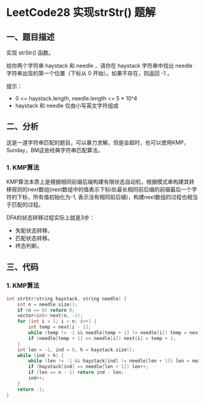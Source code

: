 # LeetCode28 实现strStr() 题解

## 一、题目描述

实现 strStr() 函数。

给你两个字符串 haystack 和 needle ，请你在 haystack 字符串中找出 needle 字符串出现的第一个位置（下标从 0 开始）。如果不存在，则返回  -1 。

提示：

+ 0 <= haystack.length, needle.length <= 5 * 10^4
+ haystack 和 needle 仅由小写英文字符组成



## 二、分析

这是一道字符串匹配的题目，可以暴力求解，但是会超时，也可以使用KMP，Sunday，BM这些经典字符串匹配算法。

### 1. KMP算法

KMP算法本质上是根据相同前缀后缀构建有限状态自动机，根据模式串构建其转移规则的next数组(next数组中的值表示下标i处最长相同前后缀的前缀最后一个字符的下标，所有值初始化为-1, 表示没有相同前后缀)，构建next数组的过程也相当于匹配的过程。

DFA的状态转移过程实际上就是3步：

+ 失配状态转移。
+ 匹配状态转移。
+ 终态判断。



## 三、代码

### 1. KMP算法

```c++
int strStr(string haystack, string needle) {
    int n = needle.size();
    if (n == 0) return 0;
    vector<int> next(n, -1);
    for (int i = 1; i < n; i++) {
        int temp = next[i - 1];
        while (temp != -1 && needle[temp + 1] != needle[i]) temp = next[temp]
        if (needle[temp + 1] == needle[i]) next[i] = temp + 1;
    }
    int len = -1, ind = 0, h = haystack.size();
    while (ind < h) {
        while (len != -1 && haystack[ind] != needle[len + 1]) len = next[len]
        if (haystack[ind] == needle[len + 1]) len++;
        if (len == n - 1) return ind - len;
        ind++;
    }
    return -1;
}
```

